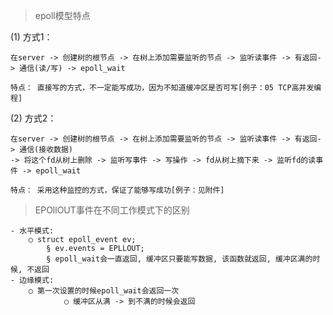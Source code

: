 
> epoll模型特点

(1) 方式1：

    在server -> 创建树的根节点 -> 在树上添加需要监听的节点 -> 监听读事件 -> 有返回- > 通信(读/写) -> epoll_wait

    特点： 直接写的方式，不一定能写成功，因为不知道缓冲区是否可写[例子：05 TCP高并发编程]
    
(2) 方式2：

    在server -> 创建树的根节点 -> 在树上添加需要监听的节点 -> 监听读事件 -> 有返回-> 通信(接收数据)
    -> 将这个fd从树上删除 -> 监听写事件 -> 写操作 -> fd从树上摘下来 -> 监听fd的读事件 -> epoll_wait

    特点： 采用这种监控的方式，保证了能够写成功[例子：见附件]


> EPOllOUT事件在不同工作模式下的区别

	- 水平模式:
		○ struct epoll_event ev;
			§ ev.events = EPLLOUT;
			§ epoll_wait会一直返回, 缓冲区只要能写数据, 该函数就返回, 缓冲区满的时候, 不返回
	- 边缘模式:
		○ 第一次设置的时候epoll_wait会返回一次
                ○ 缓冲区从满 -> 到不满的时候会返回









